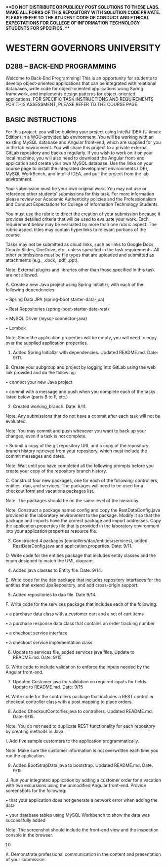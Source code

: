 <strong> **DO NOT DISTRIBUTE OR PUBLICLY POST SOLUTIONS TO THESE LABS. MAKE ALL FORKS OF THIS REPOSITORY WITH SOLUTION CODE PRIVATE. PLEASE REFER TO THE STUDENT CODE OF CONDUCT AND ETHICAL EXPECTATIONS FOR COLLEGE OF INFORMATION TECHNOLOGY STUDENTS FOR SPECIFICS. ** </strong>
# WESTERN GOVERNORS UNIVERSITY 
## D288 – BACK-END PROGRAMMING
Welcome to Back-End Programming! This is an opportunity for students to develop object-oriented applications that can be integrated with relational databases, write code for object-oriented applications using Spring framework, and implements design patterns for object-oriented applications. 
FOR SPECIFIC TASK INSTRUCTIONS AND REQUIREMENTS FOR THIS ASSESSMENT, PLEASE REFER TO THE COURSE PAGE.
## BASIC INSTRUCTIONS
For this project, you will be building your project using IntelliJ IDEA (Ultimate Edition) in a WGU-provided lab environment. You will be working with an existing MySQL database and Angular front-end, which are supplied for you in the lab environment. You will share this project to a private external GitLab repository and backup regularly. If you wish to work on it on your local machine, you will also need to download the Angular front-end application and create your own MySQL database. Use the links on your course page to install the integrated development environments (IDE), MySQL WorkBench, and IntelliJ IDEA, and pull the project from the lab environment.  


Your submission must be your own original work. You may not use or reference other students’ submissions for this task. For more information please review our Academic Authenticity policies and the Professionalism and Conduct Expectations for College of Information Technology Students.



You must use the rubric to direct the creation of your submission because it provides detailed criteria that will be used to evaluate your work. Each requirement below may be evaluated by more than one rubric aspect. The rubric aspect titles may contain hyperlinks to relevant portions of the course.



Tasks may not be submitted as cloud links, such as links to Google Docs, Google Slides, OneDrive, etc., unless specified in the task requirements. All other submissions must be file types that are uploaded and submitted as attachments (e.g., .docx, .pdf, .ppt).



Note: External plugins and libraries other than those specified in this task are not allowed.


A.   Create a new Java project using Spring Initializr, with each of the following dependencies:

•    Spring Data JPA (spring-boot starter-data-jpa)

•    Rest Repositories (spring-boot-starter-data-rest)

•    MySQL Driver (mysql-connector-java)

•    Lombok



Note: Since the application properties will be empty, you will need to copy over the supplied application properties.

1. Added Spring Initializr with dependencies. Updated README.md. Date: 9/11.

B.   Create your subgroup and project by logging into GitLab using the web link provided and do the following:

•    connect your new Java project

•    commit with a message and push when you complete each of the tasks listed below (parts B to F, etc.)

2. Created working_branch. Date: 9/11.

Note: Any submissions that do not have a commit after each task will not be evaluated.


Note: You may commit and push whenever you want to back up your changes, even if a task is not complete.


•    Submit a copy of the git repository URL and a copy of the repository branch history retrieved from your repository, which must include the commit messages and dates.


Note: Wait until you have completed all the following prompts before you create your copy of the repository branch history.



C.   Construct four new packages, one for each of the following: controllers, entities, dao, and services. The packages will need to be used for a checkout form and vacations packages list.


Note: The packages should be on the same level of the hierarchy.


Note: Construct a package named config and copy the RestDataConfig.java provided in the laboratory environment to the package. Modify it so that the package and imports have the correct package and import addresses. Copy the application.properties file that is provided in the laboratory environment into your application properties resource file.

3. Constructed 4 packages (contollers/dao/entities/services), added RestDataConfig.java and application.properties. Date: 9/11.

D.   Write code for the entities package that includes entity classes and the enum designed to match the UML diagram.

4. Added java classes to Entity file. Date: 9/14.

E.   Write code for the dao package that includes repository interfaces for the entities that extend JpaRepository, and add cross-origin support.

5. Added repositories to dao file. Date 9/14.

F.   Write code for the services package that includes each of the following:

•    a purchase data class with a customer cart and a set of cart items

•    a purchase response data class that contains an order tracking number

•    a checkout service interface

•    a checkout service implementation class

6. Update to services file, added services java files. Update to README.md. Date: 9/15

G.   Write code to include validation to enforce the inputs needed by the Angular front-end.

7. Updated Customer.java for validation on required inputs for fields. Update to README.md. Date: 9/15

H.   Write code for the controllers package that includes a REST controller checkout controller class with a post mapping to place orders.

8. Added CheckoutContorller.java to controllers. Updated README.md. Date: 9/15.

Note: You do not need to duplicate REST functionality for each repository by creating methods in Java.


I.   Add five sample customers to the application programmatically.


Note: Make sure the customer information is not overwritten each time you run the application.

9. Added BootStrapData.java to bootstrap. Updated README.md. Date: 9/15.

J.   Run your integrated application by adding a customer order for a vacation with two excursions using the unmodified Angular front-end. Provide screenshots for the following:

•    that your application does not generate a network error when adding the data

•    your database tables using MySQL Workbench to show the data was successfully added



Note: The screenshot should include the front-end view and the inspection console in the browser.

10. 

K.   Demonstrate professional communication in the content and presentation of your submission.
